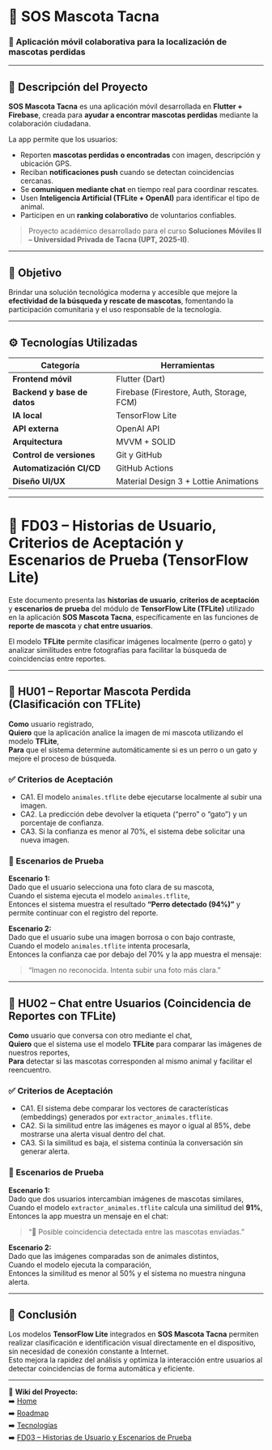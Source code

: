 # 🐶 SOS Mascota Tacna

### 📱 Aplicación móvil colaborativa para la localización de mascotas perdidas

---

## 📖 Descripción del Proyecto

**SOS Mascota Tacna** es una aplicación móvil desarrollada en **Flutter + Firebase**, creada para **ayudar a encontrar mascotas perdidas** mediante la colaboración ciudadana.

La app permite que los usuarios:
- Reporten **mascotas perdidas o encontradas** con imagen, descripción y ubicación GPS.  
- Reciban **notificaciones push** cuando se detectan coincidencias cercanas.  
- Se **comuniquen mediante chat** en tiempo real para coordinar rescates.  
- Usen **Inteligencia Artificial (TFLite + OpenAI)** para identificar el tipo de animal.  
- Participen en un **ranking colaborativo** de voluntarios confiables.

> Proyecto académico desarrollado para el curso **Soluciones Móviles II – Universidad Privada de Tacna (UPT, 2025-II)**.

---

## 🎯 Objetivo

Brindar una solución tecnológica moderna y accesible que mejore la **efectividad de la búsqueda y rescate de mascotas**, fomentando la participación comunitaria y el uso responsable de la tecnología.

---

## ⚙️ Tecnologías Utilizadas

| Categoría | Herramientas |
|------------|---------------|
| **Frontend móvil** | Flutter (Dart) |
| **Backend y base de datos** | Firebase (Firestore, Auth, Storage, FCM) |
| **IA local** | TensorFlow Lite |
| **API externa** | OpenAI API |
| **Arquitectura** | MVVM + SOLID |
| **Control de versiones** | Git y GitHub |
| **Automatización CI/CD** | GitHub Actions |
| **Diseño UI/UX** | Material Design 3 + Lottie Animations |

---
# 🧠 FD03 – Historias de Usuario, Criterios de Aceptación y Escenarios de Prueba (TensorFlow Lite)

Este documento presenta las **historias de usuario**, **criterios de aceptación** y **escenarios de prueba** del módulo de **TensorFlow Lite (TFLite)** utilizado en la aplicación **SOS Mascota Tacna**, específicamente en las funciones de **reporte de mascota** y **chat entre usuarios**.

El modelo **TFLite** permite clasificar imágenes localmente (perro o gato) y analizar similitudes entre fotografías para facilitar la búsqueda de coincidencias entre reportes.

---

## 🐾 HU01 – Reportar Mascota Perdida (Clasificación con TFLite)

**Como** usuario registrado,  
**Quiero** que la aplicación analice la imagen de mi mascota utilizando el modelo **TFLite**,  
**Para** que el sistema determine automáticamente si es un perro o un gato y mejore el proceso de búsqueda.

### ✅ Criterios de Aceptación
- CA1. El modelo `animales.tflite` debe ejecutarse localmente al subir una imagen.  
- CA2. La predicción debe devolver la etiqueta (“perro” o “gato”) y un porcentaje de confianza.  
- CA3. Si la confianza es menor al 70%, el sistema debe solicitar una nueva imagen.

### 🧪 Escenarios de Prueba
**Escenario 1:**  
Dado que el usuario selecciona una foto clara de su mascota,  
Cuando el sistema ejecuta el modelo `animales.tflite`,  
Entonces el sistema muestra el resultado **“Perro detectado (94%)”** y permite continuar con el registro del reporte.  

**Escenario 2:**  
Dado que el usuario sube una imagen borrosa o con bajo contraste,  
Cuando el modelo `animales.tflite` intenta procesarla,  
Entonces la confianza cae por debajo del 70% y la app muestra el mensaje:  
> “Imagen no reconocida. Intenta subir una foto más clara.”

---

## 💬 HU02 – Chat entre Usuarios (Coincidencia de Reportes con TFLite)

**Como** usuario que conversa con otro mediante el chat,  
**Quiero** que el sistema use el modelo **TFLite** para comparar las imágenes de nuestros reportes,  
**Para** detectar si las mascotas corresponden al mismo animal y facilitar el reencuentro.

### ✅ Criterios de Aceptación
- CA1. El sistema debe comparar los vectores de características (embeddings) generados por `extractor_animales.tflite`.  
- CA2. Si la similitud entre las imágenes es mayor o igual al 85%, debe mostrarse una alerta visual dentro del chat.  
- CA3. Si la similitud es baja, el sistema continúa la conversación sin generar alerta.

### 🧪 Escenarios de Prueba
**Escenario 1:**  
Dado que dos usuarios intercambian imágenes de mascotas similares,  
Cuando el modelo `extractor_animales.tflite` calcula una similitud del **91%**,  
Entonces la app muestra un mensaje en el chat:  
> “🐾 Posible coincidencia detectada entre las mascotas enviadas.”  

**Escenario 2:**  
Dado que las imágenes comparadas son de animales distintos,  
Cuando el modelo ejecuta la comparación,  
Entonces la similitud es menor al 50% y el sistema no muestra ninguna alerta.

---

## 🧾 Conclusión

Los modelos **TensorFlow Lite** integrados en **SOS Mascota Tacna** permiten realizar clasificación e identificación visual directamente en el dispositivo, sin necesidad de conexión constante a Internet.  
Esto mejora la rapidez del análisis y optimiza la interacción entre usuarios al detectar coincidencias de forma automática y eficiente.

---


📘 **Wiki del Proyecto:**  
➡️ [Home](https://github.com/UPT-FAING-EPIS/proyecto-si784-2025-ii-u2-sosmascota/wiki)  
➡️ [Roadmap](https://github.com/UPT-FAING-EPIS/proyecto-si784-2025-ii-u2-sosmascota/wiki/Roadmap)  
➡️ [Tecnologías](https://github.com/UPT-FAING-EPIS/proyecto-si784-2025-ii-u2-sosmascota/wiki/Tecnologias)  
➡️ [FD03 – Historias de Usuario y Escenarios de Prueba](https://github.com/UPT-FAING-EPIS/proyecto-si784-2025-ii-u2-sosmascota/wiki/FD03-Historias-de-Usuario)
